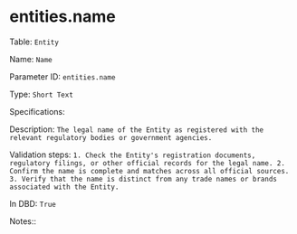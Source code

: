 # entities.name

Table: ```Entity```

Name: ```Name```

Parameter ID: ```entities.name```

Type: ```Short Text```

Specifications: ``` ```

Description: ```The legal name of the Entity as registered with the relevant regulatory bodies or government agencies.```

Validation steps: ```1. Check the Entity's registration documents, regulatory filings, or other official records for the legal name.
2. Confirm the name is complete and matches across all official sources.
3. Verify that the name is distinct from any trade names or brands associated with the Entity.```

In DBD: ```True```

Notes:: ``` ```


